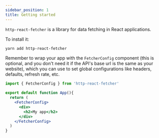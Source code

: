 ```yaml
---
sidebar_position: 1
title: Getting started
---
```


`http-react-fetcher` is a library for data fetching in React applications.


To install it:

```bash
yarn add http-react-fetcher
```

Remember to wrap your app with the `FetcherConfig` component (this is optional, and you don't need it if the API's base url is the same as your website), which you can use to set global configurations like headers, defaults, refresh rate, etc.


```jsx
import { FetcherConfig } from 'http-react-fetcher'

export default function App(){
  return (
    <FetcherConfig>
      <div>
        <h2>My app</h2>
      </div>
    </FetcherConfig>
  )
}
```
